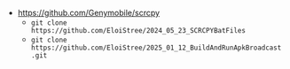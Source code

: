- https://github.com/Genymobile/scrcpy
  - `git clone https://github.com/EloiStree/2024_05_23_SCRCPYBatFiles`
  - `git clone https://github.com/EloiStree/2025_01_12_BuildAndRunApkBroadcast.git`
